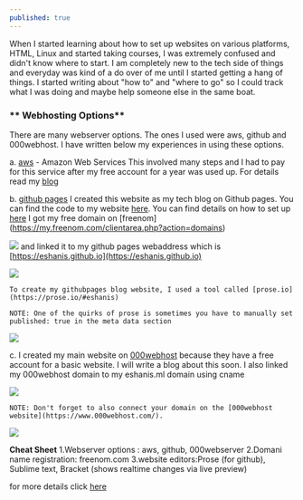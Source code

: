 ```yaml
---
published: true
---
```

When I started learning about how to set up websites on various platforms, HTML, Linux and started taking courses, I was extremely confused and didn't know where to start. I am completely new to the tech side of things and everyday was kind of a do over of me until I started getting a hang of things. I started writing about "how to" and "where to go" so I could track what I was doing and maybe help someone else in the same boat. 

### ** Webhosting Options**


There are many webserver options. The ones I used were aws, github and 000webhost. I have written below my experiences in using these options.

a.  [aws](https://aws.amazon.com/console/) - Amazon Web Services 
    This involved many steps and I had to pay for this service after my free account for a year was used up.
    For details read my [blog](https://blog.eshani.ml/website-on-AWS/) 
    

b.  [github pages](https://blog.eshani.ml/) I created this website as my tech blog on Github pages. You can find the     code to my website [here](https://github.com/eshanis/eshanis.github.io). You can find details on how to set up       [here](https://blog.eshani.ml/github-website/) I got my free domain on [freenom]
    (https://my.freenom.com/clientarea.php?action=domains) 

![]({{site.baseurl}}/assets/images/freenom_domain.PNG)
     and linked it to my github pages webaddress which is [https://eshanis.github.io](https://eshanis.github.io)

![]({{site.baseurl}}/assets/images/freenom_cname.PNG)

    To create my githubpages blog website, I used a tool called [prose.io](https://prose.io/#eshanis)

    NOTE: One of the quirks of prose is sometimes you have to manually set published: true in the meta data section
![]({{site.baseurl}}/assets/images/prose_to_publish.PNG)

c.  I created my main website on [000webhost](https://www.000webhost.com/) because they have a free account for a
    basic website. I will write a blog about this soon. I also linked my 000webhost domain to my eshanis.ml domain
    using cname 

![]({{site.baseurl}}/assets/images/freenom_cname.PNG) 

    NOTE: Don't forget to also connect your domain on the [000webhost website](https://www.000webhost.com/).
![]({{site.baseurl}}/assets/images/000webhost_domain.PNG)

**Cheat Sheet**
1.Webserver options : aws, github, 000webserver
2.Domani name registration: freenom.com
3.website editors:Prose (for github), Sublime text, Bracket (shows realtime changes via live preview)

for more details click [here](https://blog.eshani.ml/building-a-website/)
